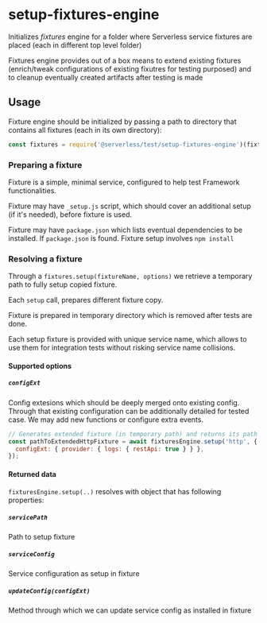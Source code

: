 # setup-fixtures-engine

Initializes _fixtures_ engine for a folder where Serverless service fixtures are placed (each in different top level folder)

Fixtures engine provides out of a box means to extend existing fixtures (enrich/tweak configurations of existing fixutres for testing purposed) and to cleanup eventually created artifacts after testing is made

## Usage

Fixture engine should be initialized by passing a path to directory that contains all fixtures (each in its own directory):

```javascript
const fixtures = require('@serverless/test/setup-fixtures-engine')(fixturesDir);
```

### Preparing a fixture

Fixture is a simple, minimal service, configured to help test Framework functionalities.

Fixture may have `_setup.js` script, which should cover an additional setup (if it's needed), before fixture is used.

Fixture may have `package.json` which lists eventual dependencies to be installed.
If `package.json` is found. Fixture setup involves `npm install`

### Resolving a fixture

Through a `fixtures.setup(fixtureName, options)` we retrieve a temporary path to fully setup copied fixture.

Each `setup` call, prepares different fixture copy.

Fixture is prepared in temporary directory which is removed after tests are done.

Each setup fixture is provided with unique service name, which allows to use them for integration tests without risking service name collisions.

#### Supported options

##### `configExt`

Config extesions which should be deeply merged onto existing config. Through that existing configuration can be additionally detailed for tested case. We may add new functions or configure extra events.

```javascript
// Generates extended fixture (in temporary path) and returns its path
const pathToExtendedHttpFixture = await fixturesEngine.setup('http', {
  configExt: { provider: { logs: { restApi: true } } },
});
```

#### Returned data

`fixturesEngine.setup(..)` resolves with object that has following properties:

##### `servicePath`

Path to setup fixture

##### `serviceConfig`

Service configuration as setup in fixture

##### `updateConfig(configExt)`

Method through which we can update service config as installed in fixture
